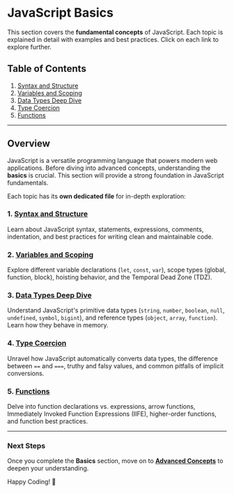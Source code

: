 # JavaScript Basics

This section covers the **fundamental concepts** of JavaScript. Each topic is explained in detail with examples and best practices. Click on each link to explore further.

## Table of Contents

1. [Syntax and Structure](1-syntax-and-structure.md)
2. [Variables and Scoping](2-variables-and-scoping.md)
3. [Data Types Deep Dive](3-data-types-deep-dive.md)
4. [Type Coercion](4-type-coercion.md)
5. [Functions](5-functions.md)

---

## Overview

JavaScript is a versatile programming language that powers modern web applications. Before diving into advanced concepts, understanding the **basics** is crucial. This section will provide a strong foundation in JavaScript fundamentals.

Each topic has its **own dedicated file** for in-depth exploration:

### 1. [Syntax and Structure](1-syntax-and-structure.md)
Learn about JavaScript syntax, statements, expressions, comments, indentation, and best practices for writing clean and maintainable code.

### 2. [Variables and Scoping](2-variables-and-scoping.md)
Explore different variable declarations (`let`, `const`, `var`), scope types (global, function, block), hoisting behavior, and the Temporal Dead Zone (TDZ).

### 3. [Data Types Deep Dive](3-data-types-deep-dive.md)
Understand JavaScript's primitive data types (`string`, `number`, `boolean`, `null`, `undefined`, `symbol`, `bigint`), and reference types (`object`, `array`, `function`). Learn how they behave in memory.

### 4. [Type Coercion](4-type-coercion.md)
Unravel how JavaScript automatically converts data types, the difference between `==` and `===`, truthy and falsy values, and common pitfalls of implicit conversions.

### 5. [Functions](5-functions.md)
Delve into function declarations vs. expressions, arrow functions, Immediately Invoked Function Expressions (IIFE), higher-order functions, and function best practices.

---

### Next Steps
Once you complete the **Basics** section, move on to **[Advanced Concepts](../2-advanced-concepts/README.md)** to deepen your understanding.

Happy Coding! 🚀

